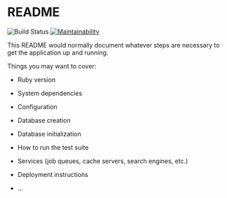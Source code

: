 # README

![Build Status](https://travis-ci.org/HenriqueMorato/cookbook.svg?branch=master)
[![Maintainability](https://api.codeclimate.com/v1/badges/f9d1b5cf3059a60fc062/maintainability)](https://codeclimate.com/github/HenriqueMorato/cookbook/maintainability)

This README would normally document whatever steps are necessary to get the
application up and running.

Things you may want to cover:

* Ruby version

* System dependencies

* Configuration

* Database creation

* Database initialization

* How to run the test suite

* Services (job queues, cache servers, search engines, etc.)

* Deployment instructions

* ...
